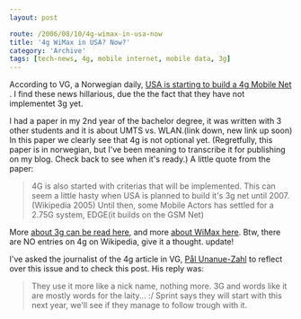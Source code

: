 ```yaml
---
layout: post

route: /2006/08/10/4g-wimax-in-usa-now
title: '4g WiMax in USA? Now?'
category: 'Archive'
tags: [tech-news, 4g, mobile internet, mobile data, 3g]
---
```


According to VG, a Norwegian daily,
<a class="ph" target="_blank" rel="noopener noreferrer" href="http://www.vg.no/pub/vgart.hbs?artid=126024">USA
is starting to build a 4g Mobile Net</a> . I find these news hillarious, due the
the fact that they have not implementet 3g yet.

I had a paper in my 2nd year of the bachelor degree, it was written with 3 other
students and it is about UMTS vs. WLAN.(link down, new link up soon) In this
paper we clearly see that 4g is not optional yet. (Regretfully, this paper is in
norwegian, but I've been meaning to transcribe it for publishing on my blog.
Check back to see when it's ready.) A little quote from the paper:

> 4G is also started with criterias that will be implemented. This can seem a
> little hasty when USA is planned to build it's 3g net until 2007.
> (Wikipedia 2005) Until then, some Mobile Actors has settled for a 2.75G
> system, EDGE(it builds on the GSM Net)

More
<a class="ph" target="_blank" rel="noopener noreferrer" href="http://en.wikipedia.org/wiki/3g">about
3g can be read here</a>, and more
<a class="ph" target="_blank" rel="noopener noreferrer" href="http://en.wikipedia.org/wiki/Wimax">about
WiMax here</a>. Btw, there are NO entries on 4g on Wikipedia, give it a thought.
<span class="medium">update!</span>

I've asked the journalist of the 4g article in VG,
[Pål Unanue-Zahl](mailto:pal.unanue@vg.no) to reflect over this issue
and to check this post. His reply was:

> They use it more like a nick name, nothing more. 3G and words like it are
> mostly words for the laity... :/ Sprint says they will start with this next
> year, we'll see if they manage to follow trough with it.

